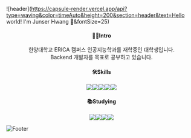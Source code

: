 
![header](https://capsule-render.vercel.app/api?type=waving&color=timeAuto&height=200&section=header&text=Hello world! I'm Junser Hwang 👋&fontSize=25)

<center><h4>🙋‍♂️Intro</h4>
한양대학교 ERICA 캠퍼스 인공지능학과를 재학중인 대학생입니다.<br>
Backend 개발자를 목표로 공부하고 있습니다.
</center>





<center><h4>🛠Skills</h4>
 <img src="https://img.shields.io/badge/FastAPI-009688?style=flat&logo=FastAPI&logoColor=white"/><img src="https://img.shields.io/badge/Spring Boot-6DB33F?style=flat&logo=Spring Boot&logoColor=white"/><img src="https://img.shields.io/badge/MariaDB-003545?style=flat&logo=MariaDB&logoColor=white"/><img src="https://img.shields.io/badge/Redis-DC382D?style=flat&logo=Redis&logoColor=white"/><img src="https://img.shields.io/badge/Keras-D00000?style=flat&logo=Keras&logoColor=white"/>
</center>





<center><h4>📚Studying</h4>
 <img src="https://img.shields.io/badge/MongoDB-47A248?style=flat&logo=MongoDB&logoColor=white"/><img src="https://img.shields.io/badge/Kubernetes-326CE5?style=flat&logo=Kubernetes&logoColor=white"/><img src="https://img.shields.io/badge/Kong-003459?style=flat&logo=Kong&logoColor=white"/><img src="https://img.shields.io/badge/Docker-2496ED?style=flat&logo=Docker&logoColor=white"/>
</center>



![Footer](https://capsule-render.vercel.app/api?type=waving&color=timeAuto&height=200&section=footer)
